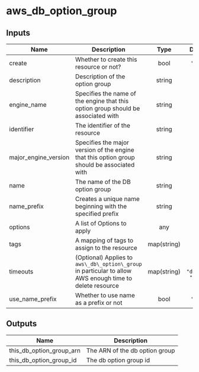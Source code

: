 # aws_db_option_group

<!-- BEGINNING OF PRE-COMMIT-TERRAFORM DOCS HOOK -->
## Inputs

| Name | Description | Type | Default | Required |
|------|-------------|:----:|:-----:|:-----:|
| create | Whether to create this resource or not? | bool | `"true"` | no |
| description | Description of the option group | string | `""` | no |
| engine\_name | Specifies the name of the engine that this option group should be associated with | string | n/a | yes |
| identifier | The identifier of the resource | string | n/a | yes |
| major\_engine\_version | Specifies the major version of the engine that this option group should be associated with | string | n/a | yes |
| name | The name of the DB option group | string | n/a | yes |
| name\_prefix | Creates a unique name beginning with the specified prefix | string | `""` | no |
| options | A list of Options to apply | any | `[]` | no |
| tags | A mapping of tags to assign to the resource | map(string) | `{}` | no |
| timeouts | \(Optional\) Applies to `aws\_db\_option\_group` in particular to allow AWS enough time to delete resource | map(string) | `{ "delete": "15m" }` | no |
| use\_name\_prefix | Whether to use name as a prefix or not | bool | `"true"` | no |

## Outputs

| Name | Description |
|------|-------------|
| this\_db\_option\_group\_arn | The ARN of the db option group |
| this\_db\_option\_group\_id | The db option group id |

<!-- END OF PRE-COMMIT-TERRAFORM DOCS HOOK -->
